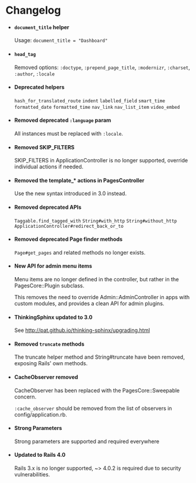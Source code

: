 # Changelog

* #### `document_title` helper

  Usage: `document_title = "Dashboard"`

* #### `head_tag`

  Removed options: `:doctype`, `:prepend_page_title`, `:modernizr`, `:charset`, `:author`, `:locale`

* #### Deprecated helpers

  `hash_for_translated_route`
  `indent`
  `labelled_field`
  `smart_time`
  `formatted_date`
  `formatted_time`
  `nav_link`
  `nav_list_item`
  `video_embed`

* #### Removed deprecated `:language` param

  All instances must be replaced with `:locale`.

* #### Removed SKIP_FILTERS

  SKIP_FILTERS in ApplicationController is no longer supported,
  override individual actions if needed.

* #### Removed the template_* actions in PagesController

  Use the new syntax introduced in 3.0 instead.

* #### Removed deprecated APIs

  `Taggable.find_tagged_with`
  `String#with_http`
  `String#without_http`
  `ApplicationController#redirect_back_or_to`

* #### Removed deprecated Page finder methods

  `Page#get_pages` and related methods no longer exists.

* #### New API for admin menu items

  Menu items are no longer defined in the controller, but rather
  in the PagesCore::Plugin subclass.

  This removes the need to override Admin::AdminController in apps with
  custom modules, and provides a clean API for admin plugins.

* #### ThinkingSphinx updated to 3.0

  See http://pat.github.io/thinking-sphinx/upgrading.html

* #### Removed `truncate` methods

  The truncate helper method and String#truncate have been removed,
  exposing Rails' own methods.

* #### CacheObserver removed

  CacheObserver has been replaced with the PagesCore::Sweepable concern.

  `:cache_observer` should be removed from the list of observers in
  config/application.rb.

* #### Strong Parameters

  Strong parameters are supported and required everywhere

* #### Updated to Rails 4.0

  Rails 3.x is no longer supported, ~> 4.0.2 is required due to security
  vulnerabilities.
